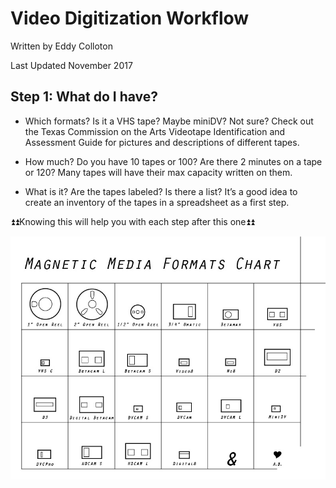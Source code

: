 # Video Digitization Workflow

Written by Eddy Colloton

Last Updated November 2017

## Step 1: What do I have?

* Which formats?
	Is it a VHS tape? Maybe miniDV? Not sure? Check out the Texas Commission on the 	Arts Videotape Identification and Assessment Guide for pictures and descriptions 	of different tapes.

* How much?
	Do you have 10 tapes or 100? Are there 2 minutes on a tape or 120? Many tapes will 	have their max capacity written on them.

* What is it?
	Are the tapes labeled? Is there a list? It’s a good idea to create an inventory of 	the tapes in a spreadsheet as a first step.

⏫⏫Knowing this will help you with each step after this one⏫⏫


![](https://github.com/amiaopensource/apex_video_kit_docs/blob/master/digipres_images/tapes_table_white_web.jpg "Magnetic Media Formats Chart by Ashley Blewer")
